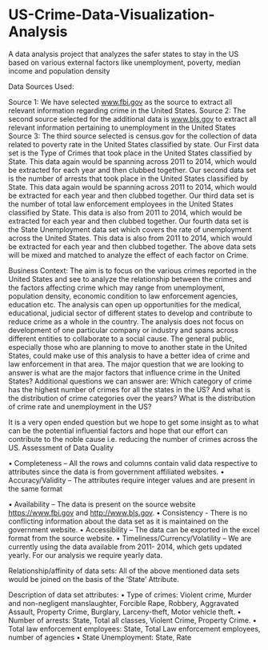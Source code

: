 # US-Crime-Data-Visualization-Analysis
A data analysis project that analyzes the safer states to stay in the US based on various external factors like unemployment, poverty, median income and population density


Data Sources Used:

Source 1: We have selected www.fbi.gov as the source to extract all relevant information regarding crime in the United States. 
Source 2: The second source selected for the additional data is www.bls.gov to extract all relevant information pertaining to unemployment in the United States  
Source 3: The third source selected is census.gov for the collection of data related to poverty rate in the United States classified by state.
Our First data set is the Type of Crimes that took place in the United States classified by State. This data again would be spanning across 2011 to 2014, which would be extracted for each year and then clubbed together.
Our second data set is the number of arrests that took place in the United States classified by State. This data again would be spanning across 2011 to 2014, which would be extracted for each year and then clubbed together.
Our third data set is the number of total law enforcement employees in the United States classified by State. This data is also from 2011 to 2014, which would be extracted for each year and then clubbed together.
Our fourth data set is the State Unemployment data set which covers the rate of unemployment across the United States. This data is also from 2011 to 2014, which would be extracted for each year and then clubbed together.
The above data sets will be mixed and matched to analyze the effect of each factor on Crime.

Business Context:
The aim is to focus on the various crimes reported in the United States and see to analyze the relationship between the crimes and the factors affecting crime which may range from unemployment, population density, economic condition to law enforcement agencies, education etc. The analysis can open up opportunities for the medical, educational, judicial sector of different states to develop and contribute to reduce crime as a whole in the country. The analysis does not focus on development of one particular company or industry and spans across different entities to collaborate to a social cause. The general public, especially those who are planning to move to another state in the United States, could make use of this analysis to have a better idea of crime and law enforcement in that area.
The major question that we are looking to answer is what are the major factors that influence crime in the United States?
Additional questions we can answer are: Which category of crime has the highest number of crimes for all the states in the US?
And what is the distribution of crime categories over the years? What is the distribution of crime rate and unemployment in the US?

It is a very open ended question but we hope to get some insight as to what can be the potential influential factors and hope that our effort can contribute to the noble cause i.e. reducing the number of crimes across the US.
Assessment of Data Quality

•   	Completeness – All the rows and columns contain valid data respective to attributes since the data is from government affiliated websites.
•   	Accuracy/Validity – The attributes require integer values and are present in the same format

•   	Availability – The data is present on the source website https://www.fbi.gov and http://www.bls.gov. 
•   	Consistency - There is no conflicting information about the data set as it is maintained on the government website.
•   	Accessibility – The data can be exported in the excel format from the source website.
•   	Timeliness/Currency/Volatility – We are currently using the data available from 2011- 2014, which gets updated yearly. For our analysis we require yearly data.

Relationship/affinity of data sets:
All of the above mentioned data sets would be joined on the basis of the ‘State’ Attribute.

Description of data set attributes:
•	Type of crimes:  Violent crime, Murder and non-negligent manslaughter, Forcible Rape, Robbery, Aggravated Assault, Property Crime, Burglary, Larceny-theft, Motor vehicle theft.
•	Number of arrests:  State, Total all classes, Violent Crime, Property Crime.
•	Total law enforcement employees:  State, Total Law enforcement employees, number of agencies
•	State Unemployment:  State, Rate
